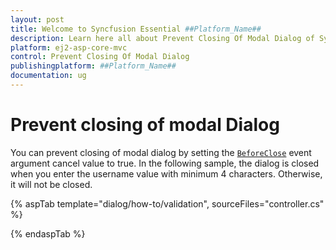 ```yaml
---
layout: post
title: Welcome to Syncfusion Essential ##Platform_Name##
description: Learn here all about Prevent Closing Of Modal Dialog of Syncfusion Essential ##Platform_Name## widgets based on HTML5 and jQuery.
platform: ej2-asp-core-mvc
control: Prevent Closing Of Modal Dialog
publishingplatform: ##Platform_Name##
documentation: ug
---
```



# Prevent closing of modal Dialog

You can prevent closing of modal dialog by setting the [`BeforeClose`](https://help.syncfusion.com/cr/aspnetcore-js2/Syncfusion.EJ2.Popups.Dialog.html#Syncfusion_EJ2_Popups_Dialog_BeforeClose) event argument cancel value to true.
In the following sample, the dialog is closed when you enter the username value with minimum 4 characters. Otherwise, it will not be closed.

{% aspTab template="dialog/how-to/validation", sourceFiles="controller.cs" %}

{% endaspTab %}